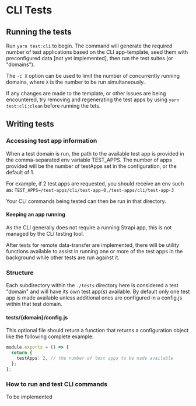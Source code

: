 # CLI Tests

## Running the tests

Run `yarn test:cli` to begin. The command will generate the required number of test applications based on the CLI app-template, seed them with preconfigured data [not yet implemented], then run the test suites (or "domains").

The `-c X` option can be used to limit the number of concurrently running domains, where `X` is the number to be run simultaneously.

If any changes are made to the template, or other issues are being encountered, try removing and regenerating the test apps by using `yarn test:cli:clean` before running the tets.

## Writing tests

### Accessing test app information

When a test domain is run, the path to the available test app is provided in the comma-separated env variable TEST_APPS. The number of apps provided will be the number of testApps set in the configuration, or the default of 1.

For example, if 2 test apps are requested, you should receive an env such as: `TEST_APPS=/test-apps/cli/test-app-0,/test-apps/cli/test-app-3`

Your CLI commands being tested can then be run in that directory.

#### Keeping an app running

As the CLI generally does not require a running Strapi app, this is not managed by the CLI testing tool.

After tests for remote data-transfer are implemented, there will be utility functions available to assist in running one or more of the test apps in the background while other tests are run against it.

### Structure

Each subdirectory within the `./tests` directory here is considered a test "domain" and will have its own test app(s) available. By default only one test app is made available unless additional ones are configured in a config.js within that test domain.

#### tests/{domain}/config.js

This optional file should return a function that returns a configuration object like the following complete example:

```typescript
module.exports = () => {
  return {
    testApps: 2, // the number of test apps to be made available
  };
};
```

### How to run and test CLI commands

To be implemented
